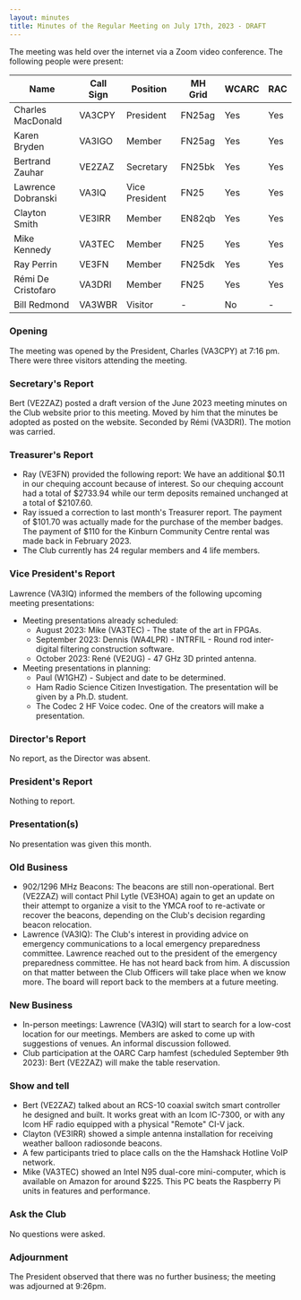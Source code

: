 ```yaml
---
layout: minutes
title: Minutes of the Regular Meeting on July 17th, 2023 - DRAFT
---
```

The meeting was held over the internet via a Zoom video conference.
The following people were present:

| Name                   | Call Sign  | Position         | MH Grid | WCARC | RAC |
|------------------------|------------|------------------|---------|-------|-----|
| Charles MacDonald      | VA3CPY     | President        | FN25ag  | Yes   | Yes |
| Karen Bryden           | VA3IGO     | Member           | FN25ag  | Yes   | Yes |
| Bertrand Zauhar        | VE2ZAZ     | Secretary        | FN25bk  | Yes   | Yes |
| Lawrence Dobranski     | VA3IQ      | Vice President   | FN25    | Yes   | Yes |
| Clayton Smith          | VE3IRR     | Member           | EN82qb  | Yes   | Yes |
| Mike Kennedy           | VA3TEC     | Member           | FN25    | Yes   | Yes |
| Ray Perrin             | VE3FN      | Member           | FN25dk  | Yes   | Yes |
| Rémi De Cristofaro     | VA3DRI     | Member           | FN25    | Yes   | Yes |
| Bill Redmond           | VA3WBR     | Visitor          |   -     |  No   |  -  |

### Opening
The meeting was opened by the President, Charles (VA3CPY) at 7:16 pm.
There were three visitors attending the meeting.

### Secretary's Report
Bert (VE2ZAZ) posted a draft version of the June 2023 meeting minutes on the Club website prior to this meeting. Moved by him that the minutes be adopted as posted on the website. Seconded by Rémi (VA3DRI). The motion was carried.

### Treasurer's Report
- Ray (VE3FN) provided the following report: We have an additional $0.11 in our chequing account because of interest.  So our chequing account had a total of $2733.94 while our term deposits remained unchanged at a total of $2107.60.
- Ray issued a correction to last month's Treasurer report. The payment of $101.70 was actually made for the purchase of the member badges. The payment of $110 for the Kinburn Community Centre rental was made back in February 2023.
- The Club currently has 24 regular members and 4 life members.

### Vice President's Report
Lawrence (VA3IQ) informed the members of the following upcoming meeting presentations:
- Meeting presentations already scheduled:
   - August 2023: Mike (VA3TEC) - The state of the art in FPGAs.
   - September 2023: Dennis (WA4LPR) - INTRFIL - Round rod inter-digital filtering construction software.
   - October 2023: René (VE2UG) - 47 GHz 3D printed antenna.
- Meeting presentations in planning:
   - Paul (W1GHZ) - Subject and date to be determined.
   - Ham Radio Science Citizen Investigation. The presentation will be given by a Ph.D. student.
   - The Codec 2 HF Voice codec. One of the creators will make a presentation.

### Director's Report
No report, as the Director was absent.

### President's Report
Nothing to report.

### Presentation(s)
No presentation was given this month.

### Old Business
- 902/1296 MHz Beacons: The beacons are still non-operational. Bert (VE2ZAZ) will contact Phil Lytle (VE3HOA) again to get an update on their attempt to organize a visit to the YMCA roof to re-activate or recover the beacons, depending on the Club's decision regarding beacon relocation.
- Lawrence (VA3IQ): The Club's interest in providing advice on emergency communications to a local emergency preparedness committee. Lawrence reached out to the president of the emergency preparedness committee. He has not heard back from him. A discussion on that matter between the Club Officers will take place when we know more. The board will report back to the members at a future meeting.

### New Business
- In-person meetings: Lawrence (VA3IQ) will start to search for a low-cost location for our meetings. Members are asked to come up with suggestions of venues. An informal discussion followed.
- Club participation at the OARC Carp hamfest (scheduled September 9th 2023): Bert (VE2ZAZ) will make the table reservation.

### Show and tell
- Bert (VE2ZAZ) talked about an RCS-10 coaxial switch smart controller he designed and built. It works great with an Icom IC-7300, or with any Icom HF radio equipped with a physical "Remote" CI-V jack.
- Clayton (VE3IRR) showed a simple antenna installation for receiving weather balloon radiosonde beacons.
- A few participants tried to place calls on the the Hamshack Hotline VoIP network.
- Mike (VA3TEC) showed an Intel N95 dual-core mini-computer, which is available on Amazon for around $225. This PC beats the Raspberry Pi units in features and performance.

### Ask the Club
No questions were asked.

### Adjournment
The President observed that there was no further business; the meeting was adjourned at 9:26pm.
